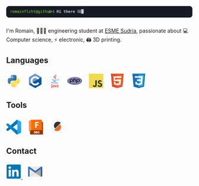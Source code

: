 <a href="https://github.com/romainflcht/">
  <picture>
    <img alt="romainflcht's gitHub profile README" src="imgs/hi_there.svg">
  </picture>
</a>

###

I'm Romain, 🧑🏻‍🎓 engineering student at <a href="https://www.esme.fr/">ESME Sudria</a>, passionate about 💻 Computer science, ⚡ electronic, 🖨️ 3D printing.

###

## Languages

###

<div align="left">
  <img src="imgs/python.svg" height="40" alt="Python" />

  <img width="10px" />
  
  <img src="imgs/c.svg" height="40" alt="C" />

  <img width="5px" />

  <img src="imgs/java.svg" height="40" alt="Java" />

  <img width="5px" />

  <img src="imgs/php.svg" height="40" alt="PHP" /> 

  <img width="10px" />

  <img src="imgs/javascript.svg" height="40" alt="Javascript" />

  <img width="10px" />

  <img src="imgs/html.svg" height="40" alt="HTML5" />

  <img width="10px" />

  <img src="imgs/css.svg" height="40" alt="CSS3" />

</div>

## Tools

###

<div align="left">
  <img src="imgs/vscode.svg" height="40" alt="VSCode" />

  <img width="13px" />

  <img src="imgs/fusion.png" height="40" alt="Fusion360" />

  <img width="10px" />

  <img src="imgs/prusa.png" height="44" alt="PrusaSlicer" />

  
</div>

## Contact

###

<div align="left">
  <a href="https://www.linkedin.com/in/romainflachat/">
    <img src="imgs/linkedin.svg" height="40" alt="LinkedIn" />
  </a>

  <img width="10px" />

  <a href="mailto:romain.flachat@esme.fr">
    <img src="imgs/mail.png" height="40" alt="VSCode" />
  </a>

</div>

